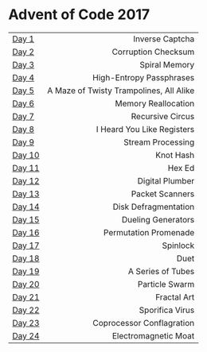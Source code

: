 # Advent of Code 2017

|||
|:-----------|------------:|
|<a href="https://github.com/proh-gram-er/advent_of_code_2017/blob/master/day1.py">Day 1</a>|Inverse Captcha
|<a href="https://github.com/proh-gram-er/advent_of_code_2017/blob/master/day2.py">Day 2</a>|Corruption Checksum
|<a href="https://github.com/proh-gram-er/advent_of_code_2017/blob/master/day3.py">Day 3</a>|Spiral Memory
|<a href="https://github.com/proh-gram-er/advent_of_code_2017/blob/master/day4.py">Day 4</a>|High-Entropy Passphrases
|<a href="https://github.com/proh-gram-er/advent_of_code_2017/blob/master/day5.py">Day 5</a>|A Maze of Twisty Trampolines, All Alike
|<a href="https://github.com/proh-gram-er/advent_of_code_2017/blob/master/day6.py">Day 6</a>|Memory Reallocation
|<a href="https://github.com/proh-gram-er/advent_of_code_2017/blob/master/day7.py">Day 7</a>|Recursive Circus
|<a href="https://github.com/proh-gram-er/advent_of_code_2017/blob/master/day8.py">Day 8</a>|I Heard You Like Registers
|<a href="https://github.com/proh-gram-er/advent_of_code_2017/blob/master/day9.py">Day 9</a>|Stream Processing
|<a href="https://github.com/proh-gram-er/advent_of_code_2017/blob/master/day10.py">Day 10</a>|Knot Hash
|<a href="https://github.com/proh-gram-er/advent_of_code_2017/blob/master/day11.py">Day 11</a>|Hex Ed
|<a href="https://github.com/proh-gram-er/advent_of_code_2017/blob/master/day12.py">Day 12</a>|Digital Plumber
|<a href="https://github.com/proh-gram-er/advent_of_code_2017/blob/master/day13.py">Day 13</a>|Packet Scanners
|<a href="https://github.com/proh-gram-er/advent_of_code_2017/blob/master/day14.py">Day 14</a>|Disk Defragmentation
|<a href="https://github.com/proh-gram-er/advent_of_code_2017/blob/master/day15.py">Day 15</a>|Dueling Generators
|<a href="https://github.com/proh-gram-er/advent_of_code_2017/blob/master/day16.py">Day 16</a>|Permutation Promenade
|<a href="https://github.com/proh-gram-er/advent_of_code_2017/blob/master/day17.py">Day 17</a>|Spinlock
|<a href="https://github.com/proh-gram-er/advent_of_code_2017/blob/master/day18.py">Day 18</a>|Duet
|<a href="https://github.com/proh-gram-er/advent_of_code_2017/blob/master/day19.py">Day 19</a>|A Series of Tubes
|<a href="https://github.com/proh-gram-er/advent_of_code_2017/blob/master/day20.py">Day 20</a>|Particle Swarm
|<a href="https://github.com/proh-gram-er/advent_of_code_2017/blob/master/day21.py">Day 21</a>|Fractal Art
|<a href="https://github.com/proh-gram-er/advent_of_code_2017/blob/master/day22.py">Day 22</a>|Sporifica Virus
|<a href="https://github.com/proh-gram-er/advent_of_code_2017/blob/master/day23.py">Day 23</a>|Coprocessor Conflagration
|<a href="https://github.com/proh-gram-er/advent_of_code_2017/blob/master/day24.py">Day 24</a>|Electromagnetic Moat
